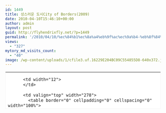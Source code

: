 ```yaml
---
id: 1449
title: 성스러운 도시City of Borders(2009)
date: 2010-04-10T15:46:10+00:00
author: admin
layout: post
guid: http://flyhendrixfly.net/?p=1449
permalink: '/2010/04/10/%ec%84%b1%ec%8a%a4%eb%9f%ac%ec%9a%b4-%eb%8f%84%ec%8b%9ccity-of-borders2009/'
views:
  - "327"
mytory_md_visits_count:
  - "40"
image: /wp-content/uploads/1/cfile3.uf.16229E204BC09C554855D8-640x372.jpg
---
```

<table key="56327" category="cinema_detail" openpost="false" style="border: 1px solid rgb(243, 243, 243); background-color: rgb(255, 255, 255); line-height: 17px ! important;" border="0" cellpadding="12" cellspacing="0" width="374" height="120">
  <tr>
    <td style="padding-bottom: 0px;">
      <table border="0" cellpadding="0" cellspacing="0" width="350">
        <tr>
          <td valign="top" width="60">
            <a href="http://movie.daum.net/moviedetail/moviedetailMain.do?movieId=56327" target="_blank"><img src="http://cfile89.uf.daum.net/C110x160/151E68264B9C6A76428BDB" border="0" width="60" height="87" /></a>
          </td>
          
          <td width="12">
          </td>
          
          <td valign="top" width="278">
            <table border="0" cellpadding="0" cellspacing="0" width="100%">
              <tr>
                <th colspan="2" align="left" valign="top" height="18">
                  <span style="height: 17px; font-size: 12px; overflow: hidden; font-weight: bold; font-family: 굴림,gulim,sans-serif;"><a style="color: rgb(51, 51, 51) ! important; text-decoration: none ! important;" href="http://movie.daum.net/moviedetail/moviedetailMain.do?movieId=56327" target="_blank">성스러운 도시</a></span>
                </th>
              </tr>
              
              <tr>
                <td align="left" valign="top" width="40" height="18">
                  <span style="height: 17px; font-size: 12px; font-family: 굴림,gulim,sans-serif; color: rgb(153, 153, 153);">감독</span>
                </td>
                
                <td align="left" valign="top" height="18">
                  <span style="height: 17px; font-size: 12px; font-family: 굴림,gulim,sans-serif; color: rgb(51, 51, 51); display: block; overflow: hidden;">서윤정 (2009 / 미국)</span>
                </td>
              </tr>
              
              <tr>
                <td align="left" valign="top" width="40" height="36">
                  <span style="height: 17px; font-size: 12px; font-family: 굴림,gulim,sans-serif; color: rgb(153, 153, 153);">출연</span>
                </td>
                
                <td align="left" valign="top" height="36">
                  <span style="height: 34px; font-size: 12px; font-family: 굴림,gulim,sans-serif; color: rgb(51, 51, 51); display: block; overflow: hidden;">사아르 네타넬, 부디, 사미라 사라야, 라비트 게바</span>
                </td>
              </tr>
              
              <tr>
                <td colspan="2" align="left" valign="top">
                  <a style="padding: 0px 5px 0px 0px; background: url(&quot;http://deco.daum-img.net/contents/info/ic_more.gif&quot;) no-repeat scroll 100% 3px transparent; font-size: 11px; color: rgb(153, 153, 153) ! important; font-family: 돋움,dotum,verdana; text-decoration: underline;" href="http://movie.daum.net/moviedetail/moviedetailMain.do?movieId=56327" target="_blank">상세보기</a>
                </td>
              </tr>
            </table>
          </td>
        </tr>
      </table>
    </td>
  </tr>
</table>



매일같이 지옥이 펼쳐지는 도시 이스라엘의 예루살렘. 노엄 촘스키부터해서 세계의 지성인들이 매번 누가 문제고 역사적으로 어떤 맥락으로 그게 문제가 된 지를 지적한지도 이미 50년은 된 것 같다. 근데 문제는 풀리기는 커녕 점차 교착상태로 진행되는 것만 같다. 로켓 미사일이 이스라엘 측에서 불을 뿜을 때, PLO는 테러와 시위를 통해 저항한다. 경제적으로 압박을 할 때 헤즈볼라는 게릴라전으로 맞서곤 한다. 답이 안 나와 보인다. 그리고 그들의 &#8216;담&#8217;은 높아만 가는 것만 같다.

그런데 그 &#8216;담&#8217;을 넘는 사람들이 있다. 영화 <성스러운 도시>는 많은 질문꺼리를 던진다(근데 제목의 번역은 누구 말마따나 &#8216;발번역&#8217;이다. 감독이 보여주고 싶었던 것은 &#8216;경계&#8217;였는데 &#8216;경계&#8217;가 &#8216;성스러운&#8217;이 되었지만 그 설명은 찾아보기 힘들다. 기껏해야 &#8216;성스러운&#8217; 예루살렘이라는 낡은 해석이랄까.) 그들은 전통적인 &#8216;스파이&#8217;도 아니다. 그들은 &#8216;전략적 요충지&#8217;나 &#8216;첩보&#8217;에 아무런 관심이 없다. 영화의 첫 순간에 두비가 외치는 말이 인상적이다. &#8220;우리는 그저 재미보러 가는 거예요!&#8221; 그 &#8216;재미&#8217;는 무엇이었을까. 그것은 게이로써 자신의 파트너를 찾아 &#8216;슈샨&#8217;이라는 술집을 찾아가는 것이었다. 애인과 함께 동성애을 떳떳하게 인정받을 수 있는 공간. 무장을 하고 &#8216;돌파&#8217;하거나 &#8216;차단&#8217;당하는 것의 수순으로 진행되는 그곳 담장은 게이들에 의해 경계가 허물어지고 있었다. &#8216;슈샨&#8217;이라는 술집의 뜻은 &#8216;꽃&#8217;이란다. 생각해보니 예전 함민복 시인의 시집 이름이 <모든 경계에는 꽃이 핀다>였다. 여기에도 &#8216;꽃&#8217;이 피고 있었다. 엄격한 &#8216;일반&#8217;의 사고가 뚫지 못하는 &#8216;평화&#8217;의 공간을 &#8216;이반&#8217;들이 마늘어내고 꽃을 피우고 있었다.

하지만 그러한 퀴어 네트워크(이반 네트워크)의 꽃 피우기가 쉬운 것은 아니다.&nbsp; 먼저 3개 종교의 성지인 예루살렘에서 그들은 ultra-orthodox(초-교조주의) 유태인들과, 크리스찬들과, 회교들 세개 종파 모두에게 비난을 받는다. 그들은 구태여 지옥같은 대치 상황이 아니어도 늘 괴로웠던 인생들이었다. 영화의 배경이 되었던 2005년부터 2007년까지 게이 퍼레이드가 있었는데 그들에 대한 기성 사회의 화답은 폭력과 테러와 냉대였다. 가만히 내버려 두질 않는다. 길거리에서 만난 사람들은 게이가 그 거리에서 활보하는 것을 가만두지 않겠다고 말한다. 그렇기 때문에 게이들은 늦은 밤 &#8216;슈샨&#8217;의 공동체를 찾는 것이다. 그리고 두비가 미국으로 가듯, 동성애에 대한 적대적 시선 때문에 사회를 뜨는 이들이 많다.

<img src="http://submania.dothome.co.kr/wp-content/uploads/1/cfile3.uf.16229E204BC09C554855D8.jpg" class="aligncenter" width="320" height="240" alt="" filename="cfile3.uf.16229E204BC09C554855D8.jpg" filemime="" />
  
또 다른 한 편 그들 내부가 어떤 통일된 견해를 갖고 있는 것도 아니다. 전형적인 유태인 사회에서의 게이인 아담의 견해와 팔레스타인이면서 유태인 파트너를 만나는 샤밀라와 그녀의 유태인 파트너 라빗의 경우는 너무나 다르다. 또한 샤밀라와 라빗의 견해도 또 다르다. 인티파타를 지지하는 샤밀라와 옆에서 멀뚱허니 서있을 수밖에 없는 유태인 라십은 다를 수밖에 없다. 게다가 성적인 지향에 있어서도 드랙퀸(물론 이는 버틀러의 말마따나 퍼포먼스라고 볼 수도 있다)부터 그냥 자신의 육체가 보여주는 정체성을 받아들이면서도 진행되는 동성애자까지 다양하다. 트랜스젠더도 있다. 

하지만 &#8216;이반&#8217;의 공동체는 그(녀)들의 그러한 &#8216;차이들&#8217; 때문에 문제가 되지 않는다. 그렇기 때문에 기존의 틀들이 세워놓은 담을 쉽게 넘을 수 있는 것이다. 그(녀)들은 늘 냉대와 질시와 폭력에 힘들지만, 기존의 이름으로는 불릴 수 없기에 새로운 이름을 찾을 수밖에 없고 새로운 공간을 소망할 수밖에 없다. 그리고 그(녀)들의 공간과 그(녀)들의 움직임 덕택에 강고한 이스라엘과 팔레스타인의 &#8216;민족적 갈등&#8217; 혹은 &#8216;전쟁 상황&#8217;에 틈새들이 출현한다. 그리고 &#8216;소수자&#8217;의 감수성은 이들을 &#8216;정치적으로 급진화&#8217;시킨다.

<img src="http://submania.dothome.co.kr/wp-content/uploads/1/cfile4.uf.176E551F4BC09C7453D498.jpg" class="aligncenter" width="320" height="240" alt="" filename="LB_CityofBorders_still05.jpg" filemime="image/jpeg" />
  
물론 &#8216;슈샨&#8217;에 열린 공간이래봐야 사실 대다수의 팔레스타인 민중들에게 있어의 &#8216;평화&#8217;와는 큰 간극을 가질 수밖에 없기도 하다. 적대적으로 말하는 누군가가 끝까지 비판을 몰아붙인다면, 그러한 &#8216;숨틀 공간&#8217; 때문에 오히려 적대가 유지될 수도 있다고 말할 수도 있겠다. 하지만 경계를 넘나들며 피어나는 꽃들의 의미를 그것 때문에 완전히 소거할 수 있을까.

감독인 서윤정은 영화 후에 진행된 G/V 섹션에서 자신이 Korea-American이라는 정체성을 가지고 있고, 또한 한국이 남북 갈등이라는 상황을 겪고 있으며 식민지의 경험을 통해 &#8216;점령당해본 경험&#8217;이 있기 때문에 공감할 수 있으리라 생각해서 영화를 기획했다고 했다. 영화는 그녀의 그러한 &#8216;특수한 정체성&#8217;과 &#8216;특수한 역사적 맥락&#8217;을 가진 한국사람의 관점들이 어떤 것인지를 잘 보여준다. 

영화 안에서는 생략된 사람은 &#8216;신변&#8217; 문제 때문이었단다. &#8216;이반&#8217;을 받아줄 수 없는 사회가 얼마나 &#8216;폭력적&#8217;인지를 보여주는 반증이다. 또한 &#8216;다큐멘터리&#8217;나 &#8216;영상인류학&#8217;을 진행함에 있어서 만드는 이와 거기에 출연하는 이와의 관계맺음과 비밀을 지키는 일 등을 어떻게 해야하는지에 대해 고민하게 하는 대목이다. 한국에서는 그나마도 훨씬 더 &#8216;호모포비아&#8217;가 강한듯 하지만. 어쨌거나 그(녀)들의 삶에 &#8216;평화&#8217;가. 그리고 그(녀)들의 평화가 경계에 꽃을 계속 피워 아름다운 숲을 만들 수 있기를. 평화를 기존의 &#8216;좌파&#8217;들이 책상머리에서 두드리고 있을 때 이들은 &#8216;사랑&#8217;을 통해서 극복한 것 아닐까. &#8216;소수자&#8217; 운동의 힘을 보여줬다고 해야하지 않을까.

<img src="http://submania.dothome.co.kr/wp-content/uploads/1/cfile7.uf.20733C204BC09D02C6292C.jpg" class="aligncenter" width="320" height="240" alt="" filename="LB_CityofBorders_still06.jpg" filemime="image/jpeg" />